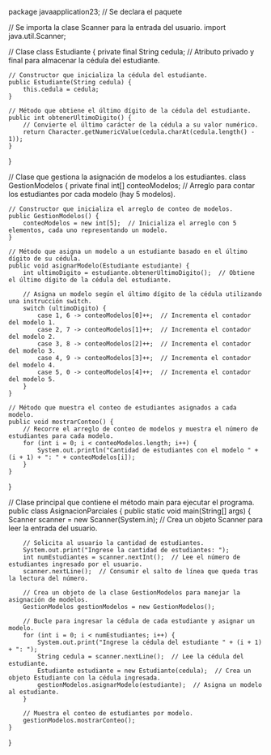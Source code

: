 package javaapplication23;  // Se declara el paquete

// Se importa la clase Scanner para la entrada del usuario.
import java.util.Scanner;

// Clase 
class Estudiante {
    private final String cedula;  // Atributo privado y final para almacenar la cédula del estudiante.

    // Constructor que inicializa la cédula del estudiante.
    public Estudiante(String cedula) {
        this.cedula = cedula;
    }

    // Método que obtiene el último dígito de la cédula del estudiante.
    public int obtenerUltimoDigito() {
        // Convierte el último carácter de la cédula a su valor numérico.
        return Character.getNumericValue(cedula.charAt(cedula.length() - 1));
    }
}

// Clase que gestiona la asignación de modelos a los estudiantes.
class GestionModelos {
    private final int[] conteoModelos;  // Arreglo para contar los estudiantes por cada modelo (hay 5 modelos).

    // Constructor que inicializa el arreglo de conteo de modelos.
    public GestionModelos() {
        conteoModelos = new int[5];  // Inicializa el arreglo con 5 elementos, cada uno representando un modelo.
    }

    // Método que asigna un modelo a un estudiante basado en el último dígito de su cédula.
    public void asignarModelo(Estudiante estudiante) {
        int ultimoDigito = estudiante.obtenerUltimoDigito();  // Obtiene el último dígito de la cédula del estudiante.

        // Asigna un modelo según el último dígito de la cédula utilizando una instrucción switch.
        switch (ultimoDigito) {
            case 1, 6 -> conteoModelos[0]++;  // Incrementa el contador del modelo 1.
            case 2, 7 -> conteoModelos[1]++;  // Incrementa el contador del modelo 2.
            case 3, 8 -> conteoModelos[2]++;  // Incrementa el contador del modelo 3.
            case 4, 9 -> conteoModelos[3]++;  // Incrementa el contador del modelo 4.
            case 5, 0 -> conteoModelos[4]++;  // Incrementa el contador del modelo 5.
        }
    }

    // Método que muestra el conteo de estudiantes asignados a cada modelo.
    public void mostrarConteo() {
        // Recorre el arreglo de conteo de modelos y muestra el número de estudiantes para cada modelo.
        for (int i = 0; i < conteoModelos.length; i++) {
            System.out.println("Cantidad de estudiantes con el modelo " + (i + 1) + ": " + conteoModelos[i]);
        }
    }
}

// Clase principal que contiene el método main para ejecutar el programa.
public class AsignacionParciales {
    public static void main(String[] args) {
        Scanner scanner = new Scanner(System.in);  // Crea un objeto Scanner para leer la entrada del usuario.

        // Solicita al usuario la cantidad de estudiantes.
        System.out.print("Ingrese la cantidad de estudiantes: ");
        int numEstudiantes = scanner.nextInt();  // Lee el número de estudiantes ingresado por el usuario.
        scanner.nextLine();  // Consumir el salto de línea que queda tras la lectura del número.

        // Crea un objeto de la clase GestionModelos para manejar la asignación de modelos.
        GestionModelos gestionModelos = new GestionModelos();

        // Bucle para ingresar la cédula de cada estudiante y asignar un modelo.
        for (int i = 0; i < numEstudiantes; i++) {
            System.out.print("Ingrese la cédula del estudiante " + (i + 1) + ": ");
            String cedula = scanner.nextLine();  // Lee la cédula del estudiante.
            Estudiante estudiante = new Estudiante(cedula);  // Crea un objeto Estudiante con la cédula ingresada.
            gestionModelos.asignarModelo(estudiante);  // Asigna un modelo al estudiante.
        }

        // Muestra el conteo de estudiantes por modelo.
        gestionModelos.mostrarConteo();
    }
}


    
            
